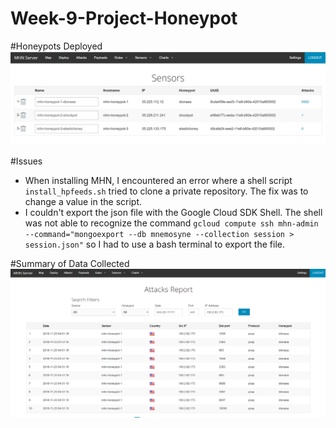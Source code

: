 # Week-9-Project-Honeypot

#Honeypots Deployed
![](./honeypots.PNG)

#Issues
- When installing MHN, I encountered an error where a shell script `install_hpfeeds.sh` tried to clone a private repository. The fix was to change a value in the script.
- I couldn't export the json file with the Google Cloud SDK Shell. The shell was not able to recognize the command `gcloud compute ssh mhn-admin --command="mongoexport --db mnemosyne --collection session > session.json"` so I had to use a bash terminal to export the file.

#Summary of Data Collected
![](./AttackReport.PNG)

